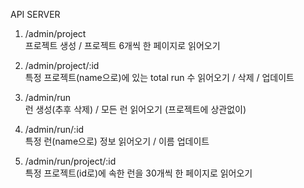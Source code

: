 API SERVER

1. /admin/project    
프로젝트 생성 / 프로젝트 6개씩 한 페이지로 읽어오기    

2. /admin/project/:id     
특정 프로젝트(name으로)에 있는 total run 수 읽어오기 / 삭제 / 업데이트    

3. /admin/run    
런 생성(추후 삭제) / 모든 런 읽어오기 (프로젝트에 상관없이)     

4. /admin/run/:id     
특정 런(name으로) 정보 읽어오기 / 이름 업데이트     

5. /admin/run/project/:id     
특정 프로젝트(id로)에 속한 런을 30개씩 한 페이지로 읽어오기     
